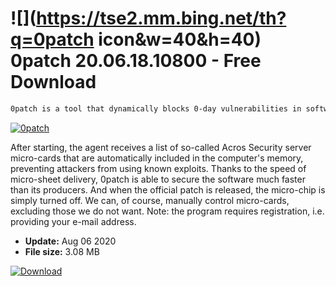 # ![](https://tse2.mm.bing.net/th?q=0patch icon&w=40&h=40) 0patch 20.06.18.10800 - Free Download

```sh
0patch is a tool that dynamically blocks 0-day vulnerabilities in software that has not yet received official patches from the manufacturer.
```
[![0patch](https://gallery.dpcdn.pl/imgc/Tools/74400/g_-_420x350_1.5_-_x20170303222422_0.png)](https://softexe.net/win/security-privacy/other/0patch:hhbh.html)

After starting, the agent receives a list of so-called Acros Security server micro-cards that are automatically included in the computer's memory, preventing attackers from using known exploits.
 Thanks to the speed of micro-sheet delivery, 0patch is able to secure the software much faster than its producers. And when the official patch is released, the micro-chip is simply turned off. We can, of course, manually control micro-cards, excluding those we do not want.
 Note: the program requires registration, i.e. providing your e-mail address.


- **Update:** Aug 06 2020
- **File size:** 3.08 MB

[![Download](https://cdn.softexe.net/static/img/download.png)](https://softexe.net/win/security-privacy/other/0patch:hhbh.html)

